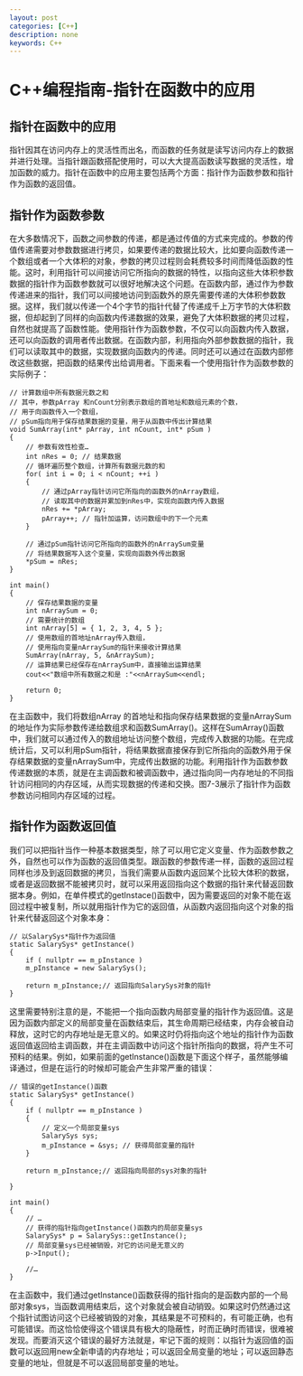 ```yaml
---
layout: post
categories: [C++]
description: none
keywords: C++
---
```

# C++编程指南-指针在函数中的应用

## 指针在函数中的应用
指针因其在访问内存上的灵活性而出名，而函数的任务就是读写访问内存上的数据并进行处理。当指针跟函数搭配使用时，可以大大提高函数读写数据的灵活性，增加函数的威力。指针在函数中的应用主要包括两个方面：指针作为函数参数和指针作为函数的返回值。

## 指针作为函数参数
在大多数情况下，函数之间参数的传递，都是通过传值的方式来完成的。参数的传值传递需要对参数数据进行拷贝，如果要传递的数据比较大，比如要向函数传递一个数组或者一个大体积的对象，参数的拷贝过程则会耗费较多时间而降低函数的性能。这时，利用指针可以间接访问它所指向的数据的特性，以指向这些大体积参数数据的指针作为函数参数就可以很好地解决这个问题。在函数内部，通过作为参数传递进来的指针，我们可以间接地访问到函数外的原先需要传递的大体积参数数据。这样，我们就以传递一个4个字节的指针代替了传递成千上万字节的大体积数据，但却起到了同样的向函数内传递数据的效果，避免了大体积数据的拷贝过程，自然也就提高了函数性能。使用指针作为函数参数，不仅可以向函数内传入数据，还可以向函数的调用者传出数据。在函数内部，利用指向外部参数数据的指针，我们可以读取其中的数据，实现数据向函数内的传递。同时还可以通过在函数内部修改这些数据，把函数的结果传出给调用者。下面来看一个使用指针作为函数参数的实际例子：
```
// 计算数组中所有数据元数之和
// 其中，参数pArray 和nCount分别表示数组的首地址和数组元素的个数，
// 用于向函数传入一个数组，
// pSum指向用于保存结果数据的变量，用于从函数中传出计算结果
void SumArray(int* pArray, int nCount, int* pSum )
{
	// 参数有效性检查…
	int nRes = 0; // 结果数据
	// 循环遍历整个数组，计算所有数据元数的和
	for( int i = 0; i < nCount; ++i )
	{
		// 通过pArray指针访问它所指向的函数外的nArray数组，
		// 读取其中的数据并累加到nRes中，实现向函数内传入数据
		nRes += *pArray;
		pArray++; // 指针加运算，访问数组中的下一个元素
	}

	// 通过pSum指针访问它所指向的函数外的nArraySum变量
	// 将结果数据写入这个变量，实现向函数外传出数据
	*pSum = nRes;
}

int main()
{
	// 保存结果数据的变量
	int nArraySum = 0;
	// 需要统计的数组
	int nArray[5] = { 1, 2, 3, 4, 5 };
	// 使用数组的首地址nArray传入数组，
	// 使用指向变量nArraySum的指针来接收计算结果
	SumArray(nArray, 5, &nArraySum);
	// 运算结果已经保存在nArraySum中，直接输出运算结果
	cout<<"数组中所有数据之和是 :"<<nArraySum<<endl;

	return 0;
}
```
在主函数中，我们将数组nArray 的首地址和指向保存结果数据的变量nArraySum的地址作为实际参数传递给数组求和函数SumArray()。这样在SumArray()函数中，我们就可以通过传入的数组地址访问整个数组，完成传入数据的功能。在完成统计后，又可以利用pSum指针，将结果数据直接保存到它所指向的函数外用于保存结果数据的变量nArraySum中，完成传出数据的功能。利用指针作为函数参数传递数据的本质，就是在主调函数和被调函数中，通过指向同一内存地址的不同指针访问相同的内存区域，从而实现数据的传递和交换。图7-3展示了指针作为函数参数访问相同内存区域的过程。

## 指针作为函数返回值
我们可以把指针当作一种基本数据类型，除了可以用它定义变量、作为函数参数之外，自然也可以作为函数的返回值类型。跟函数的参数传递一样，函数的返回过程同样也涉及到返回数据的拷贝，当我们需要从函数内返回某个比较大体积的数据，或者是返回数据不能被拷贝时，就可以采用返回指向这个数据的指针来代替返回数据本身。例如，在单件模式的getInstace()函数中，因为需要返回的对象不能在返回过程中被复制，所以就用指针作为它的返回值，从函数内返回指向这个对象的指针来代替返回这个对象本身：
```
// 以SalarySys*指针作为返回值
static SalarySys* getInstance()
{
	if ( nullptr == m_pInstance )
	m_pInstance = new SalarySys();

	return m_pInstance;// 返回指向SalarySys对象的指针
}
```
这里需要特别注意的是，不能把一个指向函数内局部变量的指针作为返回值。这是因为函数内部定义的局部变量在函数结束后，其生命周期已经结束，内存会被自动释放，这时它的内存地址是无意义的。如果这时仍将指向这个地址的指针作为函数返回值返回给主调函数，并在主调函数中访问这个指针所指向的数据，将产生不可预料的结果。例如，如果前面的getInstance()函数是下面这个样子，虽然能够编译通过，但是在运行的时候却可能会产生非常严重的错误：
```
// 错误的getInstance()函数
static SalarySys* getInstance()
{
	if ( nullptr == m_pInstance )
	{
		// 定义一个局部变量sys
		SalarySys sys;
		m_pInstance = &sys; // 获得局部变量的指针
	}

	return m_pInstance;// 返回指向局部的sys对象的指针

}

int main()
{
	// …
	// 获得的指针指向getInstance()函数内的局部变量sys
	SalarySys* p = SalarySys::getInstance();
	// 局部变量sys已经被销毁，对它的访问是无意义的
	p->Input();

	//…
}
```
在主函数中，我们通过getInstance()函数获得的指针指向的是函数内部的一个局部对象sys，当函数调用结束后，这个对象就会被自动销毁。如果这时仍然通过这个指针试图访问这个已经被销毁的对象，其结果是不可预料的，有可能正确，也有可能错误。而这恰恰使得这个错误具有极大的隐蔽性，时而正确时而错误，很难被发现。而要消灭这个错误的最好方法就是，牢记下面的规则：以指针为返回值的函数可以返回用new全新申请的内存地址；可以返回全局变量的地址；可以返回静态变量的地址，但就是不可以返回局部变量的地址。